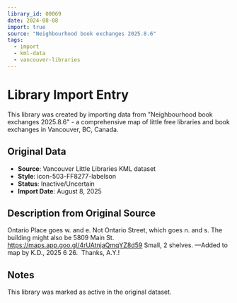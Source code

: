 ```yaml
---
library_id: 00069
date: 2024-08-08
import: true
source: "Neighbourhood book exchanges 2025.8.6"
tags:
  - import
  - kml-data
  - vancouver-libraries
---
```


# Library Import Entry

This library was created by importing data from "Neighbourhood book exchanges 2025.8.6" - a comprehensive map of little free libraries and book exchanges in Vancouver, BC, Canada.

## Original Data

- **Source**: Vancouver Little Libraries KML dataset
- **Style**: icon-503-FF8277-labelson
- **Status**: Inactive/Uncertain
- **Import Date**: August 8, 2025

## Description from Original Source

Ontario Place goes w. and e.
Not Ontario Street, which goes n. and s.
The building might also be 5809 Main St.
https://maps.app.goo.gl/4rUAtnjaQmqYZ8d59
Small, 2 shelves.
—Added to map by K.D., 2025 6 26.  Thanks, A.Y.!



## Notes

This library was marked as active in the original dataset.

